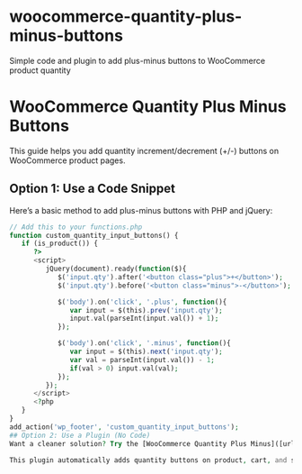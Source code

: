 # woocommerce-quantity-plus-minus-buttons
Simple code and plugin to add plus-minus buttons to WooCommerce product quantity
# WooCommerce Quantity Plus Minus Buttons

This guide helps you add quantity increment/decrement (+/-) buttons on WooCommerce product pages.

## Option 1: Use a Code Snippet

Here’s a basic method to add plus-minus buttons with PHP and jQuery:

```php
// Add this to your functions.php
function custom_quantity_input_buttons() {
   if (is_product()) {
      ?>
      <script>
         jQuery(document).ready(function($){
            $('input.qty').after('<button class="plus">+</button>');
            $('input.qty').before('<button class="minus">-</button>');

            $('body').on('click', '.plus', function(){
               var input = $(this).prev('input.qty');
               input.val(parseInt(input.val()) + 1);
            });

            $('body').on('click', '.minus', function(){
               var input = $(this).next('input.qty');
               var val = parseInt(input.val()) - 1;
               if(val > 0) input.val(val);
            });
         });
      </script>
      <?php
   }
}
add_action('wp_footer', 'custom_quantity_input_buttons');
## Option 2: Use a Plugin (No Code)
Want a cleaner solution? Try the [WooCommerce Quantity Plus Minus]([url](https://woocommerce.com/products/quantity-buttons-for-woocommerce/)) Plugin.

This plugin automatically adds quantity buttons on product, cart, and shop pages — no code needed.
